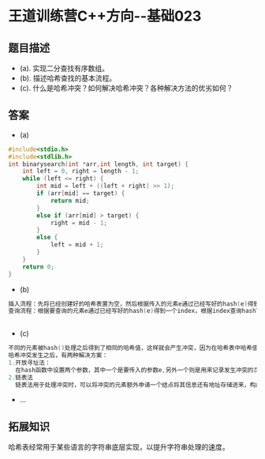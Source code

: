 # 王道训练营C++方向--基础023

## 题目描述

- (a). 实现二分查找有序数组。
- (b). 描述哈希查找的基本流程。
- (c). 什么是哈希冲突？如何解决哈希冲突？各种解决方法的优劣如何？

## 答案

- (a)

```c
#include<stdio.h>
#include<stdlib.h>
int binarysearch(int *arr,int length, int target) {
	int left = 0, right = length - 1;
	while (left <= right) {
		int mid = left + ((left + right) >> 1);
		if (arr[mid] == target) {
			return mid;
		}
		else if (arr[mid] > target) {
			right = mid - 1;
		}
		else {
			left = mid + 1;
		}
	}
	return 0;
}
```

- (b)

```c
插入流程：先将已经创建好的哈希表置为空，然后根据传入的元素e通过已经写好的hash(e)得到一个index,将e所对应的信息插入到哈希表中的indeX的位置；
查询流程：根据要查询的元素e通过已经写好的hash(e)得到一个index，根据index查询hashTable(index)即可得到e的元素信息以及位置。
   
```

- (c)

```c
不同的元素被hash()处理之后得到了相同的哈希值，这样就会产生冲突，因为在哈希表中哈希值是唯一的。
哈希冲突发生之后，有两种解决方案：
1.开放寻址法：
  在hash函数中设置两个参数，其中一个是要传入的参数e,另外一个则是用来记录发生冲突的次数，当哈希表中每次发生冲突的时候，hash中的参数e则会向后移动位置，从而解决冲突的问题。此方法的优点就是不用申请新的内存，缺点是不方便找到同一哈希值的所有节点，在某些特定情况下，会因为冲突还有插入顺序的问题，导致本该插入的对应哈希值的元素后移，从而导致对应不上， 导致鸠占鹊巢的问题。
2.链表法
  链表法用于处理冲突时，可以将冲突的元素额外申请一个结点将其信息还有地址存储进来，构成一个链表，从而解决了鸠占鹊巢的的问题，也方便找到同一哈希值的所有节点，不过缺点就是需要额外申请新的内存。
```

- ...

## 拓展知识

哈希表经常用于某些语言的字符串底层实现，以提升字符串处理的速度。
